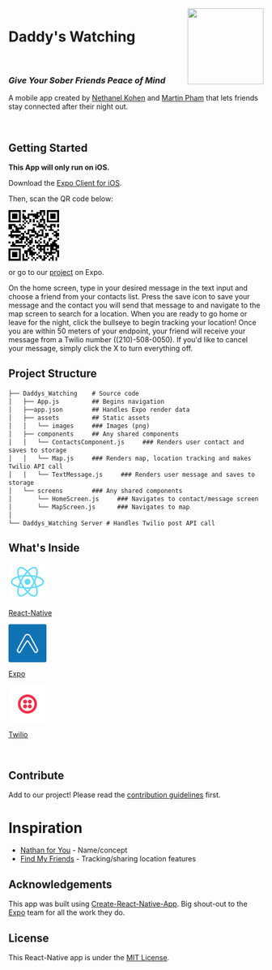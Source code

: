 <img src="https://www.thewrap.com/wp-content/uploads/2014/08/nathan-for-you-daddys-watching.jpg.jpg" width="150" height="150" align="right">

# Daddy's Watching

 <br>

### _Give Your Sober Friends Peace of Mind_

A mobile app created by [Nethanel Kohen](https://github.com/nethanelkohen) and [Martin Pham](https://github.com/martinliempham) that lets friends stay connected after their night out.

<br>

## Getting Started

**This App will only run on iOS.**

Download the [Expo Client for iOS](https://itunes.apple.com/app/apple-store/id982107779?ct=www&mt=8).

Then, scan the QR code below:

<img src="./assets/images/qr_code.png" align= "center" width="100" height="100" />

or go to our [project](https://expo.io/@nethanelkohen/Daddys-Watching) on Expo.

On the home screen, type in your desired message in the text input and choose a friend from your contacts list. Press the save icon to save your message and the contact you will send that message to and navigate to the map screen to search for a location. When you are ready to go home or leave for the night, click the bullseye to begin tracking your location! Once you are within 50 meters of your endpoint, your friend will receive your message from a Twilio number ((210)-508-0050). If you'd like to cancel your message, simply click the X to turn everything off.

## Project Structure

```
├── Daddys_Watching    # Source code
│   ├── App.js         ## Begins navigation
│   ├──app.json        ## Handles Expo render data
│   ├── assets         ## Static assets
│   │   └── images     ### Images (png)
│   ├── components     ## Any shared components
│   │   └── ContactsComponent.js     ### Renders user contact and saves to storage
│   │   └── Map.js     ### Renders map, location tracking and makes Twilio API call
│   │   └── TextMessage.js     ### Renders user message and saves to storage
│   └── screens        ### Any shared components
│       └── HomeScreen.js     ### Navigates to contact/message screen
│       └── MapScreen.js      ### Navigates to map
│
└── Daddys_Watching Server # Handles Twilio post API call
```

## What's Inside

<img src="./assets/images/react-native.png" align= "center" width="75" height="75" />

[React-Native](https://facebook.github.io/react-native/)

<img src="./assets/images/expo.png" align= "center" width="75" height="75" />

[Expo](https://expo.io/)

<img src="./assets/images/twilio.png" align= "center" width="75" height="75" />

[Twilio](https://www.twilio.com/)

<br>

## Contribute

Add to our project! Please read the [contribution guidelines](CONTRIBUTING.md) first.

# Inspiration

* [Nathan for You](https://www.youtube.com/watch?v=xMW-SzZKJ-Q) - Name/concept
* [Find My Friends](https://itunes.apple.com/us/app/find-my-friends/id466122094?mt=8) - Tracking/sharing location features

## Acknowledgements

This app was built using [Create-React-Native-App](https://github.com/react-community/create-react-native-app). Big shout-out to the [Expo](https://github.com/expo) team for all the work they do.

## License

This React-Native app is under the [MIT License](https://github.com/nethanelkohen/ByeBye/blob/master/LICENSE).
